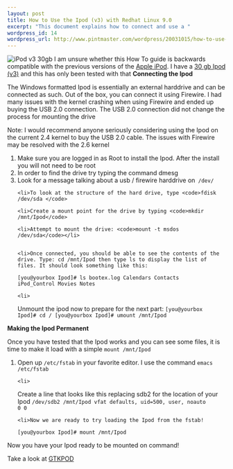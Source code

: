 ```yaml
--- 
layout: post
title: How to Use the Ipod (v3) with Redhat Linux 9.0
excerpt: "This document explains how to connect and use a "
wordpress_id: 14
wordpress_url: http://www.pintmaster.com/wordpress/20031015/how-to-use-the-ipod-v3-with-redhat-linux-90/
---
```

<img src="http://www.ipodlounge.com/assets/images/articles/history/1bigatn.jpg" alt="iPod v3 30gb" />
I am unsure whether this How To guide is backwards compatible with the previous versions of the <a href="http://www.apple.com/ipod/">Apple iPod</a>. I have a <a href="http://www.ipodlounge.com/articles_more.php?id=4280_0_8_0_C#2003">30 gb Ipod (v3)</a> and this has only been tested with that 
<!--more-->
<strong>Connecting the Ipod</strong>

The Windows formatted Ipod is essentially an external harddrive and can be connected as such. Out of the box, you can connect it using Firewire. I had many issues with the kernel crashing when using Firewire and ended up buying the USB 2.0 connection. The USB 2.0 connection did not change the process for mounting the drive 

Note: I would recommend anyone seriously considering using the Ipod on the current 2.4 kernel to buy the USB 2.0 cable. The issues with Firewire may be resolved with the 2.6 kernel 


<ol>
	<li>Make sure you are logged in as Root to install the Ipod. After the install you will not need to be root</li>
	<li>In order to find the drive try typing the command dmesg </li>
	<li>Look for a message talking about a usb / firewire harddrive on<code> /dev/</code>
</li>

	<li>To look at the structure of the hard drive, type <code>fdisk /dev/sda </code>
</li>

	<li>Create a mount point for the drive by typing <code>mkdir /mnt/Ipod</code>
</li>

	<li>Attempt to mount the drive: <code>mount -t msdos /dev/sda</code></li>


	<li>Once connected, you should be able to see the contents of the drive. Type: cd /mnt/Ipod then type ls to display the list of files. It should look something like this:
<code>[you@yourbox Ipod]# ls
bootex.log Calendars Contacts iPod_Control Movies Notes</code> </li>

	<li>
Unmount the ipod now to prepare for the next part:
<code>[you@yourbox Ipod]# cd /
[you@yourbox Ipod]# umount /mnt/Ipod </code></li>

</ol>
<strong>Making the Ipod Permanent</strong>

Once you have tested that the Ipod works and you can see some files, it is time to make it load with a simple <code>mount /mnt/Ipod </code>

<ol>
	<li>Open up <code>/etc/fstab</code> in your favorite editor. I use the command <code>emacs /etc/fstab</code></li>

	<li>
Create a line that looks like this replacing sdb2 for the location of your Ipod
<code>/dev/sdb2	/mnt/Ipod	vfat	defaults, uid=500, user, noauto	0 0</code></li>

	<li>Now we are ready to try loading the Ipod from the fstab!
<code>[you@yourbox Ipod]# mount /mnt/Ipod </code></li>


</ol>

Now you have your Ipod ready to be mounted on command!

Take a look at <a href="http://gtkpod.sourceforge.net/">GTKPOD</a>

